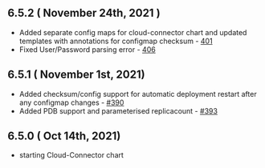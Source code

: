 ## 6.5.2 ( November 24th, 2021 )
* Added separate config maps for cloud-connector chart and updated templates with annotations for configmap checksum - [401](https://github.com/aquasecurity/aqua-helm/pull/401)
* Fixed User/Password parsing error - [406](https://github.com/aquasecurity/aqua-helm/pull/406)

## 6.5.1 ( November 1st, 2021)
* Added checksum/config support for automatic deployment restart after any configmap changes - [#390](https://github.com/aquasecurity/aqua-helm/pull/390)
* Added PDB support and parameterised replicacount - [#393](https://github.com/aquasecurity/aqua-helm/pull/393)
## 6.5.0 ( Oct 14th, 2021)
* starting Cloud-Connector chart
